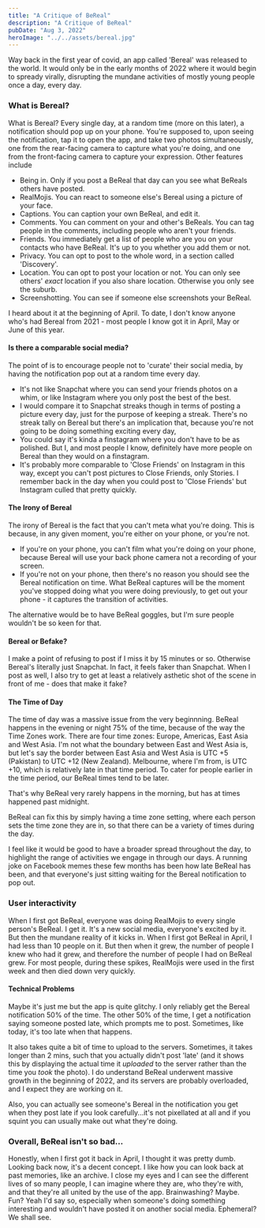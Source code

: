 ```yaml
---
title: "A Critique of BeReal"
description: "A Critique of BeReal"
pubDate: "Aug 3, 2022"
heroImage: "../../assets/bereal.jpg"
---
```



Way back in the first year of covid, an app called 'Bereal' was released to the world. It would only be in the early months of 2022 where it would begin to spready virally, disrupting the mundane activities of mostly young people once a day, every day.

### What is Bereal?

What is Bereal? Every single day, at a random time (more on this later), a notification should pop up on your phone. You're supposed to, upon seeing the notification, tap it to open the app, and take two photos simultaneously, one from the rear-facing camera to capture what you're doing, and one from the front-facing camera to capture your expression. Other features include
- Being in. Only if you post a BeReal that day can you see what BeReals others have posted.
- RealMojis. You can react to someone else's Bereal using a picture of your face.
- Captions. You can caption your own BeReal, and edit it.
- Comments. You can comment on your and other's BeReals. You can tag people in the comments, including people who aren't your friends.
- Friends. You immediately get a list of people who are you on your contacts who have BeReal. It's up to you whether you add them or not.
- Privacy. You can opt to post to the whole word, in a section called 'Discovery'.
- Location. You can opt to post your location or not. You can only see others' *exact* location if you also share location. Otherwise you only see the suburb.
- Screenshotting. You can see if someone else screenshots your BeReal.

I heard about it at the beginning of April. To date, I don't know anyone who's had Bereal from 2021 - most people I know got it in April, May or June of this year.

#### Is there a comparable social media?

The point of is to encourage people not to 'curate' their social media, by having the notification pop out at a random time every day.
- It's not like Snapchat where you can send your friends photos on a whim, or like Instagram where you only post the best of the best.
- I would compare it to Snapchat streaks though in terms of posting a picture every day, just for the purpose of keeping a streak. There's no streak tally on Bereal but there's an implication that, because you're not going to be doing something exciting every day, 
- You could say it's kinda a finstagram where you don't have to be as polished. But I, and most people I know, definitely have more people on Bereal than they would on a finstagram.
- It's probably more comparable to 'Close Friends' on Instagram in this way, except you can't post pictures to Close Friends, only Stories. I remember back in the day when you could post to 'Close Friends' but Instagram culled that pretty quickly.

#### The Irony of Bereal

The irony of Bereal is the fact that you can't meta what you're doing. This is because, in any given moment, you're either on your phone, or you're not.
- If you're on your phone, you can't film what you're doing on your phone, because Bereal will use your back phone camera not a recording of your screen.
- If you're not on your phone, then there's no reason you should see the Bereal notification on time. What BeReal captures will be the moment you've stopped doing what you were doing previously, to get out your phone - it captures the transition of activities.

The alternative would be to have BeReal goggles, but I'm sure people wouldn't be so keen for that.

#### Bereal or Befake?

I make a point of refusing to post if I miss it by 15 minutes or so. Otherwise Bereal's literally just Snapchat. In fact, it feels faker than Snapchat. When I post as well, I also try to get at least a relatively asthetic shot of the scene in front of me - does that make it fake?

#### The Time of Day

The time of day was a massive issue from the very beginnning. BeReal happens in the evening or night 75% of the time, because of the way the Time Zones work. There are four time zones: Europe, Americas, East Asia and West Asia. I'm not what the boundary between East and West Asia is, but let's say the border between East Asia and West Asia is UTC +5 (Pakistan) to UTC +12 (New Zealand). Melbourne, where I'm from, is UTC +10, which is relatively late in that time period. To cater for people earlier in the time period, our BeReal times tend to be later.

That's why BeReal very rarely happens in the morning, but has at times happened past midnight. 

BeReal can fix this by simply having a time zone setting, where each person sets the time zone they are in, so that there can be a variety of times during the day.

I feel like it would be good to have a broader spread throughout the day, to highlight the range of activities we engage in through our days. A running joke on Facebook memes these few months has been how late BeReal has been, and that everyone's just sitting waiting for the Bereal notification to pop out.

### User interactivity

When I first got BeReal, everyone was doing RealMojis to every single person's BeReal. I get it. It's a new social media, everyone's excited by it. But then the mundane reality of it kicks in. When I first got BeReal in April, I had less than 10 people on it. But then when it grew, the number of people I knew who had it grew, and therefore the number of people I had on BeReal grew. For most people, during these spikes, RealMojis were used in the first week and then died down very quickly.

#### Technical Problems

Maybe it's just me but the app is quite glitchy. I only reliably get the Bereal notification 50% of the time. The other 50% of the time, I get a notification saying someone posted late, which prompts me to post. Sometimes, like today, it's too late when that happens.

It also takes quite a bit of time to upload to the servers. Sometimes, it takes longer than 2 mins, such that you actually didn't post 'late' (and it shows this by displaying the actual time it _uploaded_ to the server rather than the time you _took_ the photo). I do understand BeReal underwent massive growth in the beginning of 2022, and its servers are probably overloaded, and I expect they are working on it.

Also, you can actually see someone's Bereal in the notification you get when they post late if you look carefully...it's not pixellated at all and if you squint you can usually make out what they're doing.

### Overall, BeReal isn't so bad...

Honestly, when I first got it back in April, I thought it was pretty dumb. Looking back now, it's a decent concept. I like how you can look back at past memories, like an archive. I close my eyes and I can see the different lives of so many people, I can imagine where they are, who they're with, and that they're all united by the use of the app. Brainwashing? Maybe. Fun? Yeah I'd say so, especially when someone's doing something interesting and wouldn't have posted it on another social media. Ephemeral? We shall see.